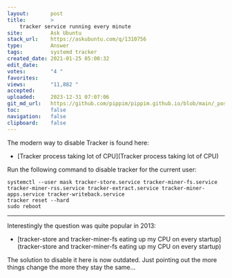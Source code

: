 ```yaml
---
layout:       post
title:        >
    tracker service running every minute
site:         Ask Ubuntu
stack_url:    https://askubuntu.com/q/1310756
type:         Answer
tags:         systemd tracker
created_date: 2021-01-25 05:00:32
edit_date:    
votes:        "4 "
favorites:    
views:        "11,882 "
accepted:     
uploaded:     2023-12-31 07:07:06
git_md_url:   https://github.com/pippim/pippim.github.io/blob/main/_posts/2021/2021-01-25-tracker-service-running-every-minute.md
toc:          false
navigation:   false
clipboard:    false
---
```


The modern way to disable Tracker is found here:

- [Tracker process taking lot of CPU](Tracker process taking lot of CPU)

Run the following command to disable tracker for the current user:

``` 
systemctl --user mask tracker-store.service tracker-miner-fs.service tracker-miner-rss.service tracker-extract.service tracker-miner-apps.service tracker-writeback.service
tracker reset --hard
sudo reboot
```


----------


Interestingly the question was quite popular in 2013:

- [tracker-store and tracker-miner-fs eating up my CPU on every startup](tracker-store and tracker-miner-fs eating up my CPU on every startup)

The solution to disable it here is now outdated. Just pointing out the more things change the more they stay the same...

